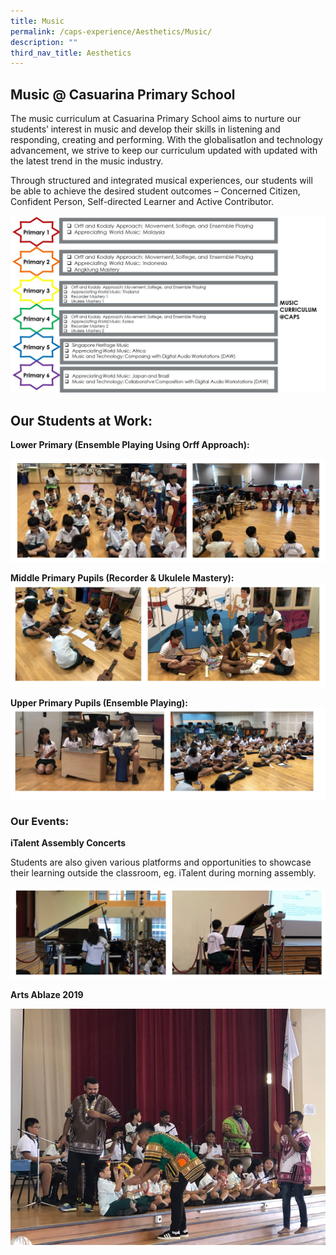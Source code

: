 ```yaml
---
title: Music
permalink: /caps-experience/Aesthetics/Music/
description: ""
third_nav_title: Aesthetics
---
```

Music @ Casuarina Primary School
--------------------------------

The music curriculum at Casuarina Primary School aims to nurture our students’ interest in music and develop their skills in listening and responding, creating and performing. With the globalisatIon and technology advancement, we strive to keep our curriculum updated with updated with the latest trend in the music industry.

  

Through structured and integrated musical experiences, our students will be able to achieve the desired student outcomes – Concerned Citizen, Confident Person, Self-directed Learner and Active Contributor.

![](/images/music.jpeg)

Our Students at Work:
---------------------

  

**Lower Primary (Ensemble Playing Using Orff Approach):**

![](/images/llp2.png)

**Middle Primary Pupils (Recorder & Ukulele Mastery):**
![](/images/llp3.png)

**Upper Primary Pupils (Ensemble Playing):**
![](/images/llp4.png)

### Our Events:

  

**iTalent Assembly Concerts**

  

Students are also given various platforms and opportunities to showcase their learning outside the classroom, eg. iTalent during morning assembly.

![](/images/music2.png)

**Arts Ablaze 2019**

![](/images/music%209.jpeg)